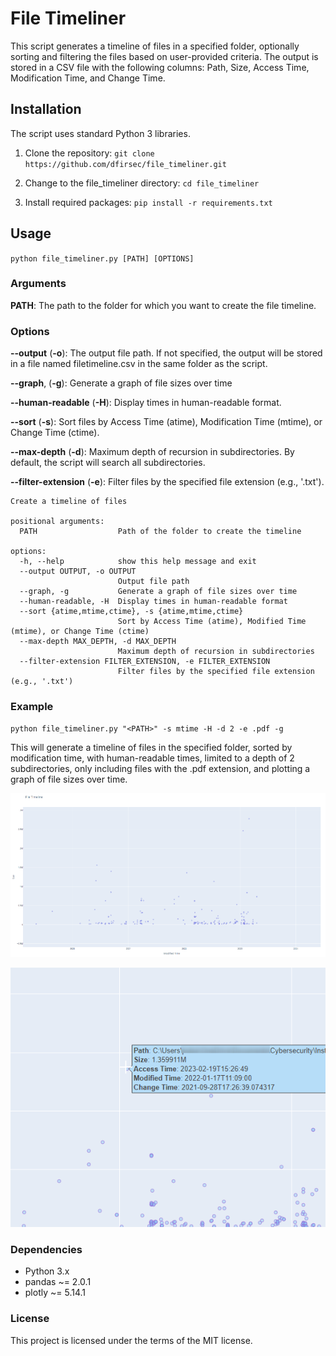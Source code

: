 # File Timeliner

This script generates a timeline of files in a specified folder, optionally sorting and filtering the files based on user-provided criteria. The output is stored in a CSV file with the following columns: Path, Size, Access Time, Modification Time, and Change Time.

## Installation

The script uses standard Python 3 libraries.

1. Clone the repository:
`git clone https://github.com/dfirsec/file_timeliner.git`

2. Change to the file_timeliner directory:
`cd file_timeliner`

3. Install required packages:
`pip install -r requirements.txt`

## Usage

`python file_timeliner.py [PATH] [OPTIONS]`

### Arguments

**PATH**: The path to the folder for which you want to create the file timeline.

### Options

**--output** (**-o**): The output file path. If not specified, the output will be stored in a file named filetimeline.csv in the same folder as the script.

**--graph**, (**-g**): Generate a graph of file sizes over time

**--human-readable** (**-H**): Display times in human-readable format.

**--sort** (**-s**): Sort files by Access Time (atime), Modification Time (mtime), or Change Time (ctime).

**--max-depth** (**-d**): Maximum depth of recursion in subdirectories. By default, the script will search all subdirectories.

**--filter-extension** (**-e**): Filter files by the specified file extension (e.g., '.txt').

```text
Create a timeline of files

positional arguments:
  PATH                  Path of the folder to create the timeline

options:
  -h, --help            show this help message and exit
  --output OUTPUT, -o OUTPUT
                        Output file path
  --graph, -g           Generate a graph of file sizes over time
  --human-readable, -H  Display times in human-readable format
  --sort {atime,mtime,ctime}, -s {atime,mtime,ctime}
                        Sort by Access Time (atime), Modified Time (mtime), or Change Time (ctime)
  --max-depth MAX_DEPTH, -d MAX_DEPTH
                        Maximum depth of recursion in subdirectories
  --filter-extension FILTER_EXTENSION, -e FILTER_EXTENSION
                        Filter files by the specified file extension (e.g., '.txt')
```

### Example

`python file_timeliner.py "<PATH>" -s mtime -H -d 2 -e .pdf -g`

This will generate a timeline of files in the specified folder, sorted by modification time, with human-readable times, limited to a depth of 2 subdirectories, only including files with the .pdf extension, and plotting a graph of file sizes over time.

![Alt text](images/screenshot1.png "Graph of file sizes over time")

![Alt text](images/screenshot2.png "Zoom in to a selected file object")

### Dependencies

- Python 3.x
- pandas ~= 2.0.1
- plotly ~= 5.14.1

### License

This project is licensed under the terms of the MIT license.
